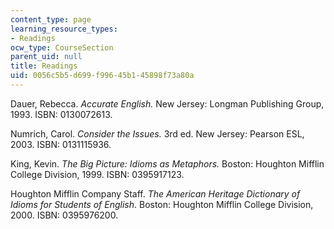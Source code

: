 ```yaml
---
content_type: page
learning_resource_types:
- Readings
ocw_type: CourseSection
parent_uid: null
title: Readings
uid: 0056c5b5-d699-f996-45b1-45898f73a80a
---
```


Dauer, Rebecca. _Accurate English._ New Jersey: Longman Publishing Group, 1993. ISBN: 0130072613.

Numrich, Carol. _Consider the Issues._ 3rd ed. New Jersey: Pearson ESL, 2003. ISBN: 0131115936.

King, Kevin. _The Big Picture: Idioms as Metaphors._ Boston: Houghton Mifflin College Division, 1999. ISBN: 0395917123.

Houghton Mifflin Company Staff. _The American Heritage Dictionary of Idioms for Students of English_. Boston: Houghton Mifflin College Division, 2000. ISBN: 0395976200.